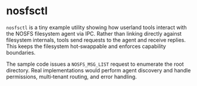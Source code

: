 # nosfsctl

`nosfsctl` is a tiny example utility showing how userland tools interact with the
NOSFS filesystem agent via IPC. Rather than linking directly against filesystem
internals, tools send requests to the agent and receive replies. This keeps the
filesystem hot‑swappable and enforces capability boundaries.

The sample code issues a `NOSFS_MSG_LIST` request to enumerate the root
directory. Real implementations would perform agent discovery and handle
permissions, multi‑tenant routing, and error handling.

